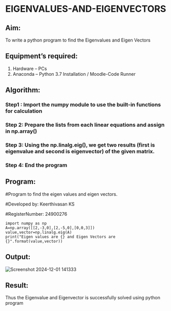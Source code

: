 # EIGENVALUES-AND-EIGENVECTORS
## Aim:
To write a python program to find the Eigenvalues and Eigen Vectors
## Equipment’s required:
1. 	Hardware – PCs
2. 	Anaconda – Python 3.7 Installation / Moodle-Code Runner
## Algorithm:
### Step1 : Import the numpy module to use the built-in functions for calculation
### Step 2: Prepare the lists from each linear equations and assign in np.array()
### Step 3: Using the np.linalg.eig(),  we get two results (first is eigenvalue and second is eigenvector) of the given matrix.
### Step 4: End the program

## Program:
#Program to find the eigen values and eigen vectors.

#Developed by: Keerthivasan KS

#RegisterNumber: 24900276
```
import numpy as np
A=np.array([[2,-3,0],[2,-5,0],[0,0,3]])
value,vector=np.linalg.eig(A)
print("Eigen values are {} and Eigen Vectors are {}".format(value,vector))
```
## Output:
![Screenshot 2024-12-01 141333](https://github.com/user-attachments/assets/13973eb3-6195-435b-8788-c49fa914bb88)

## Result:
Thus the Eigenvalue and Eigenvector is successfully solved using python program
